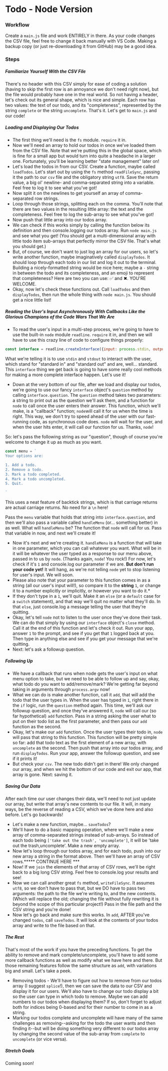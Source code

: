 # Todo - Node Version

### Workflow

Create a `main.js` file and work ENTIRELY in there. As your code changes the CSV file, feel free to change it back manually with VS Code. Making a backup copy (or just re-downloading it from GitHub) may be a good idea.


### Steps

##### Familiarize Yourself With the CSV File

There's no header with this CSV simply for ease of coding a solution (having to skip the first row is an annoyance we don't need right now), but the file would probably have one in the real world. So not having a header, let's check out its general shape, which is nice and simple. Each row has two values: the text of our todo, and its "completeness", represented by the string `complete` or the string `uncomplete`. That's it. Let's get to `main.js` and our code!


##### Loading and Displaying Our Todos

* The first thing we'll need is the `fs` module. `require` it in.
* Now we'll need an array to hold our todos in once we've loaded them from the CSV file. Note that we're putting this in the global space, which is fine for a small app but would turn into quite a headache in a larger one. Fortunately, you'll be learning better "state management" later on!
* Let's load the todos in from our CSV. Create a function, maybe called `loadTodos`. Let's start out by using the `fs` method `readFileSync`, passing it the path to our `csv` file and the obligatory string `utf8`. Save the return value, a big ol' newline- and comma-separated string into a variable. Feel free to log it to see what you've got!
* Now split it on the newlines to get yourself an array of comma-separated row strings.
* Loop through those strings, splitting each on the comma. You'll note that there are two values in the resulting little array: the text and the completeness. Feel free to log the sub-array to see what you've got!
* Now push that little array into our todos array.
* We can check if this works simply by calling the function below its definition and then console.logging our todos array. Run `node main.js` and see what you get! (You should get a multi-dimensional array with little todo item sub-arrays that perfectly mirror the CSV file. That's what you should get.)
* But, of course, we don't want to just log an array for our users, so let's write another function, maybe imaginatively called `displayTodos`. It should loop through each todo in our list and log it out to the terminal. Building a nicely-formatted string would be nice here; maybe a ` - ` string in between the todo and its completeness, and an emoji to represent that completeness? Here are two you can use: ✅ and ✖. YOU'RE WELCOME.
* Okay, now let's check these functions out. Call `loadTodos` and then `displayTodos`, then run the whole thing with `node main.js`. You should get a nice little list!


##### Reading the User's Input Asynchronously With Callbacks Like the Glorious Champions of the Code Wars That We Are

* To read the user's input in a multi-step process, we're going to have to use the built-in `node` module `readline`. `require` it in, and then we will have to use this crazy line of code to configure things properly:

```javascript
const interface = readline.createInterface({input: process.stdin, output: process.stdout})
```

What we're telling it is to use `stdin` and `stdout` to interact with the user, which stand for "standard in" and "standard out" and are, well... standard. This `interface` thing we get back is going to have some really cool methods for making a more complete interface happen. Let's use it!

* Down at the very bottom of our file, after we load and display our todos, we're going to use our fancy `interface` object's `question` method by calling `interface.question`. The `question` method takes two parameters: a string to print out as the question we'll ask them, and a function for `node` to call once the user enters their answer. This function, which we'll make, is a "callback" function; `node`will call it for us when the time is right. This way, we don't try to speed ahead of the user with our fast-running code, as synchronous code does. `node` will wait for the user, and when the user hits enter, it will call our function for us. Thanks, `node`!

So: let's pass the following string as our "question", though of course you're welcome to change it up as much as you want.

```javascript
const menu = `
Your options are:

1. Add a todo.
2. Remove a todo.
3. Mark a todo completed.
4. Mark a todo uncompleted.
5. Quit.

`
```

This uses a neat feature of backtick strings, which is that carriage returns are actual carriage returns. No need for a `\n` here!

Pass the `menu` variable that holds that string into `interface.question`, and then we'll also pass a variable called `handleMenu` (or... something better) in as well. What will `handleMenu` be? The function that `node` will call for us. Pass that variable in now, and next we'll create it!

* Now it's next and we're creating it. `handleMenu` is a function that will take in one parameter, which you can call whatever you want. What will be in it will be whatever the user typed as a response to our menu above, passed in to us by `node`. (Thanks again, `node`! You rock!) For now, let's check if it's `1` and console.log our parameter if we are. **But don't run your code yet!** It will hang, as we're not telling `node` yet to stop listening for user's input. We will soon.
* Please also note that your parameter to this function comes in as a string (all our user's input will!), so compare it to the **string** `1`, or change it to a number explicitly or implicitly, or however you want to do it.*
* If they don't type in a `1`, we'll quit. Make it an `else` (or a `default` case for a `switch` statement), and that way we'll quit no matter what they'll do. In that `else`, just console.log a message telling the user that they're quitting.
* Okay, let's tell `node` not to listen to the user once they've done their task. We can do that simply by using our  `interface` object's `close` method. Call it at the end of this function and let's check it out. Run your app, answer `1` to the prompt, and see if you get that `1` logged back at you. Then type in anything else and see if you get your message that we're quitting.
* Next: let's ask a followup question.


##### Following Up

* We have a callback that runs when node gets the user's input on what menu option to take, but we need to be able to follow up and say, okay, what todo do you want to add/remove/mark? We're getting far beyond taking in arguments through `process.argv` now!
* What we can do is make another function, call it `add`, that will add the todo that the user types in. When the user has typed in `1`, right there in the `if` logic, run the `question` method again. This time, we'll ask our followup question, and once they've answered it, `node` will call our (so far hypothetical) `add` function. Pass in a string asking the user what to put on their todo list as the first parameter, and then pass our `add` function as the second.
* Okay, let's make our `add` function. Once the user types their todo in, `node` will pass that string to this function. This function will be pretty simple so far: add that todo text as the first element of a new array, with `uncomplete` as the second. Then push that array into our todos array, and run `displayTodos`. Run your app, answer the followup question, and see if it prints it!
* But check your `csv`. The new todo didn't get in there! We only changed our array, and when we hit the bottom of our code and exit our app, that array is gone. Next: saving it.


##### Saving Our Data

After each time our user changes their data, we'll need to not just update our array, but write that array's new contents to our file. It will, in many ways, be the reverse of reading a CSV, which we've done here and also before. Let's go backwards!

* Let's make a new function, maybe... `saveTodos`?
* We'll have to do a basic mapping operation, where we'll make a new array of comma-separated strings instead of sub-arrays. So instead of each todo being `['take out the trash', 'uncomplete']`, it will be 'take out the trash,uncomplete'. Make a new empty array.
* Now let's loop through our todos array, and for each todo, push into our new array a string in the format above. Then we'll have an array of CSV rows.***** CONTINUE HERE ***
* Now! If we `join` the elements of that array of CSV rows, we'll be right back to a big long CSV string. Feel free to console.log your results and see!
* Now we can call another great `fs` method, `writeFileSync`. It assumes `utf8`, so we don't have to pass that, but we DO have to pass two arguments: the path to the file we're writing to, and the new contents. (Which will replace the old; changing the file without fully rewriting it is beyond the scope of this particular project!) Pass in the file path and the CSV string and you're done!
* Now let's go back and make sure this works. In `add`, AFTER you've changed `todos`, call `saveTodos`. It will look at the contents of your todos array and write to the file based on that.


##### The Rest

That's most of the work if you have the preceding functions. To get the ability to remove and mark complete/uncomplete, you'll have to add some more callback functions as well as modify what we have here and there. But those remaining features follow the same structure as `add`, with variations big and small. Let's take a peek.

* Removing todos - We'll have to figure out how to remove from our todos array (I suggest `splice`!), then we can save the data to our CSV and display it for our users. We'll also have to change our todo display a bit so the user can type in which todo to remove. Maybe we can add numbers to our todos when displaying them? If so, don't forget to adjust both for indices being 0-based and for their number to come in as a string.
* Marking our todos complete and uncomplete will have many of the same challenges as removing--asking for the todo the user wants and then finding it--but will be doing something very different to our todos array by changing the second value of the sub-array from `complete` to `uncomplete` (or vice versa).


##### Stretch Goals

Coming soon!
